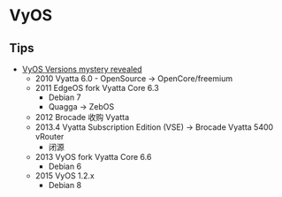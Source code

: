 # VyOS
## Tips
* [VyOS Versions mystery revealed](https://blog.vyos.io/versions-mystery-revealed)
  * 2010 Vyatta 6.0 - OpenSource -> OpenCore/freemium
  * 2011 EdgeOS fork Vyatta Core 6.3
    * Debian 7
    * Quagga -> ZebOS
  * 2012 Brocade 收购 Vyatta
  * 2013.4 Vyatta Subscription Edition (VSE) -> Brocade Vyatta 5400 vRouter
    * 闭源
  * 2013 VyOS fork Vyatta Core 6.6
    * Debian 6
  * 2015 VyOS 1.2.x
    * Debian 8


